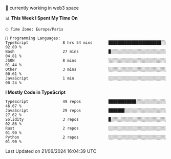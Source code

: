 🔭 currently working in web3 space

<!--START_SECTION:waka-->
📊 **This Week I Spent My Time On** 

```text
🕑︎ Time Zone: Europe/Paris

💬 Programming Languages: 
TypeScript               8 hrs 54 mins       ███████████████████████░░   92.89 % 
Bash                     27 mins             █░░░░░░░░░░░░░░░░░░░░░░░░   04.81 % 
JSON                     8 mins              ░░░░░░░░░░░░░░░░░░░░░░░░░   01.44 % 
Other                    3 mins              ░░░░░░░░░░░░░░░░░░░░░░░░░   00.61 % 
JavaScript               1 min               ░░░░░░░░░░░░░░░░░░░░░░░░░   00.24 % 
```

**I Mostly Code in TypeScript** 

```text
TypeScript               49 repos            ████████████░░░░░░░░░░░░░   46.67 % 
JavaScript               29 repos            ███████░░░░░░░░░░░░░░░░░░   27.62 % 
Solidity                 3 repos             █░░░░░░░░░░░░░░░░░░░░░░░░   02.86 % 
Rust                     2 repos             ░░░░░░░░░░░░░░░░░░░░░░░░░   01.90 % 
Python                   2 repos             ░░░░░░░░░░░░░░░░░░░░░░░░░   01.90 % 
```




 Last Updated on 21/06/2024 16:04:39 UTC
<!--END_SECTION:waka-->
